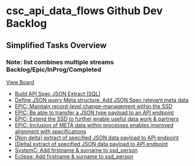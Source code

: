 # csc_api_data_flows Github Dev Backlog

## Simplified Tasks Overview
### Note: list combines multiple streams Backlog/Epic/InProg/Completed
[View Board](https://github.com/orgs/data-to-insight/projects/13)

- [Build API Spec JSON Extract (SQL)](https://github.com/data-to-insight/csc_api_data_collection/issues/2)
- [Define JSON query Meta structure. Add JSON Spec relevant meta data](https://github.com/data-to-insight/csc_api_data_collection/issues/12)
- [EPIC: Maintain record-level change-management within the SSD](https://github.com/data-to-insight/csc_api_data_collection/issues/3)
- [EPIC: Be able to transfer a JSON type payload to an API endpoint](https://github.com/data-to-insight/csc_api_data_collection/issues/4)
- [EPIC: Extend the SSD to further enable useful data work & partners](https://github.com/data-to-insight/csc_api_data_collection/issues/7)
- [EPIC: Inclusion of META data within processes enables improved alignment with specifications](https://github.com/data-to-insight/csc_api_data_collection/issues/11)
- [[Non delta] extract of specified JSON data payload to API endpoint](https://github.com/data-to-insight/csc_api_data_collection/issues/5)
- [[Delta] extract of specified JSON data payload to API endpoint](https://github.com/data-to-insight/csc_api_data_collection/issues/6)
- [SystemC: Add firstname & surname to ssd_person](https://github.com/data-to-insight/csc_api_data_collection/issues/8)
- [Eclipse: Add firstname & surname to ssd_person](https://github.com/data-to-insight/csc_api_data_collection/issues/10)
